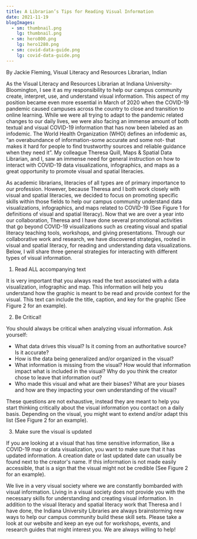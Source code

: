 ```yaml
---
title: A Librarian’s Tips for Reading Visual Information
date: 2021-11-19
blogImages:
  - sm: thumbnail.png
    lg: thumbnail.png
  - sm: hero800.png
    lg: hero1280.png
  - sm: covid-data-guide.png
    lg: covid-data-guide.png
---
```

By Jackie Fleming, Visual Literacy and Resources Librarian, Indian

As the Visual Literacy and Resources Librarian at Indiana University-Bloomington, I see it as my responsibility to help our campus community create, interpret, use, and understand visual information. This aspect of my position became even more essential in March of 2020 when the COVID-19 pandemic caused campuses across the country to close and transition to online learning. While we were all trying to adapt to the pandemic related changes to our daily lives, we were also facing an immense amount of both textual and visual COVID-19 information that has now been labeled as an infodemic. The World Health Organization (WHO) defines an infodemic as, “an overabundance of information-some accurate and some not- that makes it hard for people to find trustworthy sources and reliable guidance when they need it”. My colleague Theresa Quill, Maps & Spatial Data Librarian, and I, saw an immense need for general instruction on how to interact with COVID-19 data visualizations, infographics, and maps as a great opportunity to promote visual and spatial literacies. 

As academic librarians, literacies of all types are of primary importance to our profession. However, because Theresa and I both work closely with visual and spatial literacies, we decided to focus on promoting specific skills within those fields to help our campus community understand data visualizations, infographics, and maps related to COVID-19 (See Figure 1 for definitions of visual and spatial literacy). Now that we are over a year into our collaboration, Theresa and I have done several promotional activities that go beyond COVID-19 visualizations such as creating visual and spatial literacy teaching tools, workshops, and giving presentations. Through our collaborative work and research, we have discovered strategies, rooted in visual and spatial literacy, for reading and understanding data visualizations. Below, I will share three general strategies for interacting with different types of visual information. 



1. Read ALL accompanying text

It is very important that you always read the text associated with a data visualization, infographic and map. This information will help you understand how the graphic is meant to be read and provide context for the visual. This text can include the title, caption, and key for the graphic (See Figure 2 for an example). 



2. Be Critical!

You should always be critical when analyzing visual information. Ask yourself: 

* What data drives this visual? Is it coming from an authoritative source? Is it accurate? 
* How is the data being generalized and/or organized in the visual?
* What information is missing from the visual? How would that information impact what is included in the visual? Why do you think the creator chose to leave that information out?
* Who made this visual and what are their biases? What are your biases and how are they impacting your own understanding of the visual?



These questions are not exhaustive, instead they are meant to help you start thinking critically about the visual information you contact on a daily basis. Depending on the visual, you might want to extend and/or adapt this list (See Figure 2 for an example).



3. Make sure the visual is updated

If you are looking at a visual that has time sensitive information, like a COVID-19 map or data visualization, you want to make sure that it has updated information. A creation date or last updated date can usually be found next to the creator's name. If this information is not made easily accessible, that is a sign that the visual might not be credible (See Figure 2 for an example). 



We live in a very visual society where we are constantly bombarded with visual information. Living in a visual society does not provide you with the necessary skills for understanding and creating visual information. In addition to the visual literacy and spatial literacy work that Theresa and I have done, the Indiana University Libraries are always brainstorming new ways to help our campus community build these skill sets. Please take a look at our website and keep an eye out for workshops, events, and research guides that might interest you. We are always willing to help!